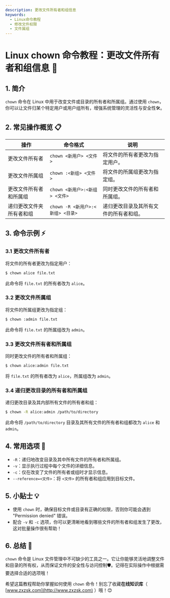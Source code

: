 ```yaml
---
description: 更改文件所有者和组信息
keywords:
  - Linux命令教程
  - 修改文件权限
  - 文件属组
---
```


# Linux chown 命令教程：更改文件所有者和组信息 🔑

## 1. 简介

`chown` 命令在 Linux 中用于改变文件或目录的所有者和所属组。通过使用 `chown`，你可以让文件归某个特定用户或用户组所有，增强系统管理的灵活性与安全性🛠️。

## 2. 常见操作概览 📋

| 操作                    | 命令格式                           | 说明                                 |
|-------------------------|-----------------------------------|--------------------------------------|
| 更改文件所有者          | `chown <新用户> <文件>`            | 将文件的所有者更改为指定用户。       |
| 更改文件所属组          | `chown :<新组> <文件>`             | 将文件的所属组更改为指定组。         |
| 更改文件所有者和所属组  | `chown <新用户>:<新组> <文件>`     | 同时更改文件的所有者和所属组。       |
| 递归更改文件夹所有者和组 | `chown -R <新用户>:<新组> <目录>`  | 递归更改目录及其所有文件的所有者和组。 |

## 3. 命令示例 ⚡

### 3.1 更改文件所有者

将文件的所有者更改为指定用户：

```bash
$ chown alice file.txt
```

此命令将 `file.txt` 的所有者改为 `alice`。

### 3.2 更改文件所属组

将文件的所属组更改为指定组：

```bash
$ chown :admin file.txt
```

此命令将 `file.txt` 的所属组改为 `admin`。

### 3.3 更改文件所有者和所属组

同时更改文件的所有者和所属组：

```bash
$ chown alice:admin file.txt
```

将 `file.txt` 的所有者改为 `alice`，所属组改为 `admin`。

### 3.4 递归更改目录的所有者和所属组

递归更改目录及其内部所有文件的所有者和组：

```bash
$ chown -R alice:admin /path/to/directory
```

此命令将 `/path/to/directory` 目录及其所有文件的所有者和组都改为 `alice` 和 `admin`。

## 4. 常用选项 📝

- `-R`：递归地改变目录及其中所有文件的所有者和所属组。
- `-v`：显示执行过程中每个文件的详细信息。
- `-c`：仅在改变了文件的所有者或组时才显示信息。
- `--reference=<文件>`：将 `<文件>` 的所有者和组应用到目标文件。

## 5. 小贴士 💡

- 使用 `chown` 时，确保目标文件或目录有正确的权限，否则你可能会遇到 "Permission denied" 错误。
- 配合 `-v` 和 `-c` 选项，你可以更清晰地看到哪些文件的所有者和组发生了更改，这对批量操作很有帮助！

## 6. 总结 🎯

`chown` 命令是 Linux 文件管理中不可缺少的工具之一。它让你能够灵活地调整文件和目录的所有权，从而保证文件的安全性与访问控制🛡️。记得在实际操作中根据需要选择合适的选项哦！

希望这篇教程帮助你掌握如何使用 `chown` 命令！别忘了收藏**在线知识库**（ [www.zxzsk.com](http://www.zxzsk.com) ）哦！😊

